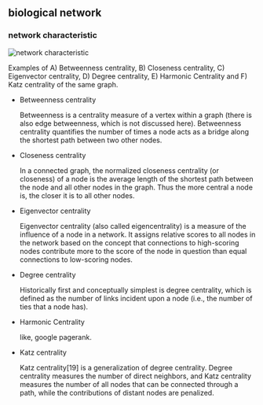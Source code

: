 ## biological network

### network characteristic

![network characteristic](https://upload.wikimedia.org/wikipedia/commons/thumb/1/11/6_centrality_measures.png/320px-6_centrality_measures.png)

Examples of A) Betweenness centrality, B) Closeness centrality, C) Eigenvector centrality, D) Degree centrality, E) Harmonic Centrality and F) Katz centrality of the same graph.

- Betweenness centrality

  Betweenness is a centrality measure of a vertex within a graph (there is also edge betweenness, 
which is not discussed here). Betweenness centrality quantifies the number of times a node acts as 
a bridge along the shortest path between two other nodes.

- Closeness centrality

  In a connected graph, the normalized closeness centrality (or closeness) of a node is the average 
length of the shortest path between the node and all other nodes in the graph. Thus the more central 
a node is, the closer it is to all other nodes.

- Eigenvector centrality

  Eigenvector centrality (also called eigencentrality) is a measure of the influence of a node in a 
network. It assigns relative scores to all nodes in the network based on the concept that connections
to high-scoring nodes contribute more to the score of the node in question than equal connections to 
low-scoring nodes.

- Degree centrality

  Historically first and conceptually simplest is degree centrality, which is defined as the number
of links incident upon a node (i.e., the number of ties that a node has).

- Harmonic Centrality

  like, google pagerank.

- Katz centrality

  Katz centrality[19] is a generalization of degree centrality. Degree centrality measures the number 
of direct neighbors, and Katz centrality measures the number of all nodes that can be connected through 
a path, while the contributions of distant nodes are penalized.
  
